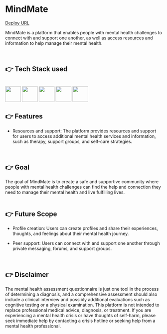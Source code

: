 # MindMate

<a href="https://mind-mate-frontend.vercel.app/" target="_blank">Deploy URL</a>

MindMate is a platform that enables people with mental health challenges to connect with and support one another, as well as access resources and information to help manage their mental health.

<br/>

## 👉 Tech Stack used
<br/>

<img height="50" src="https://user-images.githubusercontent.com/25181517/202896760-337261ed-ee92-4979-84c4-d4b829c7355d.png">
<img height="50" src="https://user-images.githubusercontent.com/25181517/183890598-19a0ac2d-e88a-4005-a8df-1ee36782fde1.png">
<img height="50" src="https://user-images.githubusercontent.com/25181517/182884177-d48a8579-2cd0-447a-b9a6-ffc7cb02560e.png">
<img height="50" src="https://user-images.githubusercontent.com/25181517/183859966-a3462d8d-1bc7-4880-b353-e2cbed900ed6.png">
<img height="50" src="https://user-images.githubusercontent.com/25181517/183897015-94a058a6-b86e-4e42-a37f-bf92061753e5.png">

<br/>


## 👉  Features

- Resources and support: The platform provides resources and support for users to access additional mental health services and information, such as therapy, support groups, and self-care strategies.


<br/>


## 👉 Goal

The goal of MindMate is to create a safe and supportive community where people with mental health challenges can find the help and connection they need to manage their mental health and live fulfilling lives.  
<br/>

## 👉 Future Scope

- Profile creation: Users can create profiles and share their experiences, thoughts, and feelings about their mental health journey.

- Peer support: Users can connect with and support one another through private messaging, forums, and support groups.

<br/>

## 👉 Disclaimer

The mental health assessment questionnaire is just one tool in the process of determining a diagnosis, and a comprehensive assessment should also include a clinical interview and possibly additional evaluations such as cognitive testing or a physical examination. This platform is not intended to replace professional medical advice, diagnosis, or treatment. If you are experiencing a mental health crisis or have thoughts of self-harm, please seek immediate help by contacting a crisis hotline or seeking help from a mental health professional.
